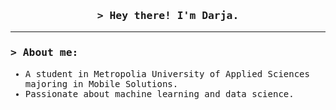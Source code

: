 <h3 align="center">
    <samp>&gt; 
      Hey there! I'm Darja.
    </samp>
</h3>

<hr>

<h3>
    <samp>&gt; 
      About me:
    </samp>
</h3>

<p>
  <ul>
    <samp>
      <li>
        A student in Metropolia University of Applied Sciences majoring in Mobile Solutions.
      </li>
      <li>
        Passionate about machine learning and data science.
      </li>
    </samp>
  </ul>
</p>

<!--
**darjapo/darjapo** is a ✨ _special_ ✨ repository because its `README.md` (this file) appears on your GitHub profile.

Here are some ideas to get you started:

- 🔭 I’m currently working on ...
- 🌱 I’m currently learning ...
- 👯 I’m looking to collaborate on ...
- 🤔 I’m looking for help with ...
- 💬 Ask me about ...
- 📫 How to reach me: ...
- 😄 Pronouns: ...
- ⚡ Fun fact: ...
-->
